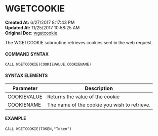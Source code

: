 # WGETCOOKIE

**Created At:** 6/27/2017 8:17:43 PM  
**Updated At:** 11/25/2017 10:58:25 AM  
**Original Doc:** [wgetcookie](https://docs.zumasys.com/36566-mv-connect-api/wgetcookie)  


The WGETCOOKIE subroutine retrieves cookies sent in the web request.

#### **COMMAND SYNTAX**

```
CALL WGETCOOKIE(COOKIEVALUE,COOKIENAME)
```

#### **SYNTAX ELEMENTS**


| Parameter | Description |
| --- | --- |
| COOKIEVALUE | Returns the value of the cookie |
| COOKIENAME | The name of the cookie you wish to retrieve. |


#### EXAMPLE

```
CALL WGETCOOKIE(TOKEN,"Token")
```
